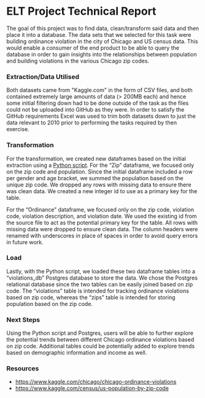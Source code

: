 # ELT Project Technical Report

The goal of this project was to find data, clean/transform said data and then place it into a database. The data sets that we selected for this task were building ordinance violation in the city of Chicago and US census data. This would enable a consumer of the end product to be able to query the database in order to gain insights into the relationships between population and building violations in the various Chicago zip codes.

### Extraction/Data Utilised

Both datasets came from "Kaggle.com" in the form of CSV files, and both contained extremely large amounts of data (> 200MB each) and hence some initial filtering down had to be done outside of the task as the files could not be uploaded into GitHub as they were. In order to satisfy the GitHub requirements Excel was used to trim both datasets down to just the data relevant to 2010 prior to performing the tasks required by then exercise. 

### Transformation
For the transformation, we created new dataframes based on the initial extraction using a [Python script](https://github.com/pqmurphy/ETL-project/blob/master/ETL%20Project.ipynb). For the “Zip” dataframe, we focused only on the zip code and population. Since the initial dataframe included a row per gender and age bracket, we summed the population based on the unique zip code. We dropped any rows with missing data to ensure there was clean data. We created a new integer id to use as a primary key for the table.

For the “Ordinance” dataframe, we focused only on the zip code, violation code, violation description, and violation date. We used the existing id from the source file to act as the potential primary key for the table. All rows with missing data were dropped to ensure clean data. The column headers were renamed with underscores in place of spaces in order to avoid query errors in future work. 

### Load
Lastly, with the Python script, we loaded these two dataframe tables into a “violations_db” Postgres database to store the data. We chose the Postgres relational database since the two tables can be easily joined based on zip code. The “violations” table is intended for tracking ordinance violations based on zip code, whereas the “zips” table is intended for storing population based on the zip code. 

### Next Steps
Using the Python script and Postgres, users will be able to further explore the potential trends between different Chicago ordinance violations based on zip code. Additional tables could be potentially added to explore trends based on demographic information and income as well.

### Resources
* https://www.kaggle.com/chicago/chicago-ordinance-violations
* https://www.kaggle.com/census/us-population-by-zip-code
